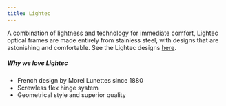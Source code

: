 ```yaml
---
title: Lightec
---
```


<div class="employee-heading">
A combination of lightness and technology for immediate comfort, Lightec optical frames are made entirely from stainless steel, with designs that are astonishing and comfortable. See the Lightec designs <a href="https://morel-france.com/morel-lightec/">here</a>.
</div>

##### Why we love Lightec

- French design by Morel Lunettes since 1880
- Screwless flex hinge system
- Geometrical style and superior quality
